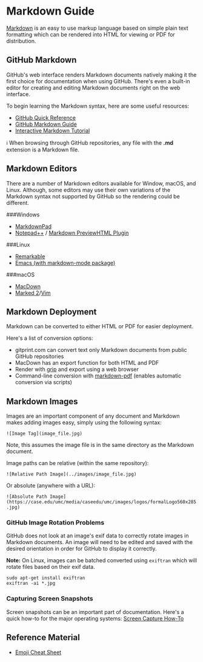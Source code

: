 # Markdown Guide

[Markdown](https://en.wikipedia.org/wiki/Markdown) is an easy to use markup language based on simple plain text formatting which can be rendered into HTML for viewing or PDF for distribution.

## GitHub Markdown
GitHub's web interface renders Markdown documents natively making it the first choice for documentation when using GitHub.  There's even a built-in editor for creating and editing Markdown documents right on the web interface.

To begin learning the Markdown syntax, here are some useful resources:

* [GitHub Quick Reference](https://help.github.com/articles/basic-writing-and-formatting-syntax/)
* [GitHub Markdown Guide](https://guides.github.com/features/mastering-markdown/)
* [Interactive Markdown Tutorial](http://www.markdowntutorial.com)

:information_source: When browsing through GitHub repositories, any file with the **.md** extension is a Markdown file.

## Markdown Editors
There are a number of Markdown editors available for Window, macOS, and Linux.  Although, some editors may use their own variations of the Markdown syntax not supported by GitHub so the rendering could be different.

###Windows

* [MarkdownPad](http://markdownpad.com)
* [Notepad++](https://notepad-plus-plus.org/) / [Markdown PreviewHTML Plugin](Markdown-WindowsNotepadPlusPlusPlugin.md)

###Linux

* [Remarkable](https://remarkableapp.github.io/linux.html)
* [Emacs (with markdown-mode package)](http://jblevins.org/projects/markdown-mode/)

###macOS

* [MacDown](http://macdown.uranusjr.com)
* [Marked 2](http://marked2app.com/)/[Vim](http://www.vim.org/)

## Markdown Deployment
Markdown can be converted to either HTML or PDF for easier deployment.

Here's a list of conversion options:

* gitprint.com can convert text only Markdown documents from public GitHub repositories
* MacDown has an export function for both HTML and PDF
* Render with [grip](https://github.com/joeyespo/grip) and export using a web browser
* Command-line conversion with [markdown-pdf](https://github.com/alanshaw/markdown-pdf) (enables automatic conversion via scripts)

## Markdown Images 

Images are an important component of any document and Markdown makes adding images easy, simply using the following syntax:

`![Image Tag](image_file.jpg)`

Note, this assumes the image file is in the same directory as the Markdown document.  

Image paths can be relative (within the same repository):

`![Relative Path Image](../images/image_file.jpg)`

Or absolute (anywhere with a URL):

`![Absolute Path Image](https://case.edu/umc/media/caseedu/umc/images/logos/formalLogo560x285.jpg)`

### GitHub Image Rotation Problems

GitHub does not look at an image's exif data to correctly rotate images in Markdown documents.  An image will need to be edited and saved with the desired orientation in order for GitHub to display it correctly.

**Note:** On Linux, images can be batched converted using `exiftran` which will rotate files based on their exif data.

```
sudo apt-get install exiftran
exiftran -ai *.jpg
```

### Capturing Screen Snapshots

Screen snapshots can be an important part of documentation.  Here's a quick how-to for the major operating systems: [Screen Capture How-To](ScreenCapture-HowTo.md)

## Reference Material

* [Emoji Cheat Sheet](http://www.webpagefx.com/tools/emoji-cheat-sheet/)
